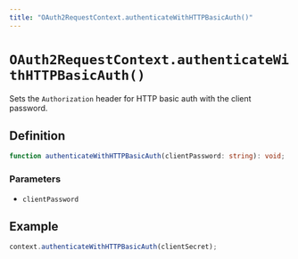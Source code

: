 ```yaml
---
title: "OAuth2RequestContext.authenticateWithHTTPBasicAuth()"
---
```


# `OAuth2RequestContext.authenticateWithHTTPBasicAuth()`

Sets the `Authorization` header for HTTP basic auth with the client password.

## Definition

```ts
function authenticateWithHTTPBasicAuth(clientPassword: string): void;
```

### Parameters

- `clientPassword`

## Example

```ts
context.authenticateWithHTTPBasicAuth(clientSecret);
```

